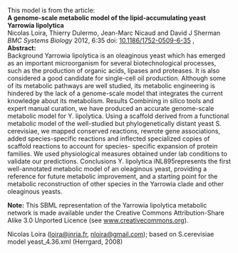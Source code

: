 This model is from the article:  
**A genome-scale metabolic model of the lipid-accumulating yeast Yarrowia lipolytica**   
Nicolas Loira, Thierry Dulermo, Jean-Marc Nicaud and David J Sherman _BMC
Systems Biology_ 2012, 6:35 doi:
[10.1186/1752-0509-6-35](http://dx.doi.org/10.1186/1752-0509-6-35) ,  
**Abstract:**   
Background Yarrowia lipolytica is an oleaginous yeast which has emerged as an
important microorganism for several biotechnological processes, such as the
production of organic acids, lipases and proteases. It is also considered a
good candidate for single-cell oil production. Although some of its metabolic
pathways are well studied, its metabolic engineering is hindered by the lack
of a genome-scale model that integrates the current knowledge about its
metabolism. Results Combining in silico tools and expert manual curation, we
have produced an accurate genome-scale metabolic model for Y. lipolytica.
Using a scaffold derived from a functional metabolic model of the well-studied
but phylogenetically distant yeast S. cerevisiae, we mapped conserved
reactions, rewrote gene associations, added species-specific reactions and
inflected specialized copies of scaffold reactions to account for species-
specific expansion of protein families. We used physiological measures
obtained under lab conditions to validate our predictions. Conclusions Y.
lipolytica iNL895represents the first well-annotated metabolic model of an
oleaginous yeast, providing a reference for future metabolic improvement, and
a starting point for the metabolic reconstruction of other species in the
Yarrowia clade and other oleaginous yeasts.

**Note:** This SBML representation of the Yarrowia lipolytica metabolic network is made available under the Creative Commons Attribution-Share Alike 3.0 Unported Licence (see www.creativecommons.org). 

Nicolas Loira (loira@inria.fr, nloira@gmail.com); based on S.cerevisiae model
yeast_4.36.xml (Herrgard, 2008)

